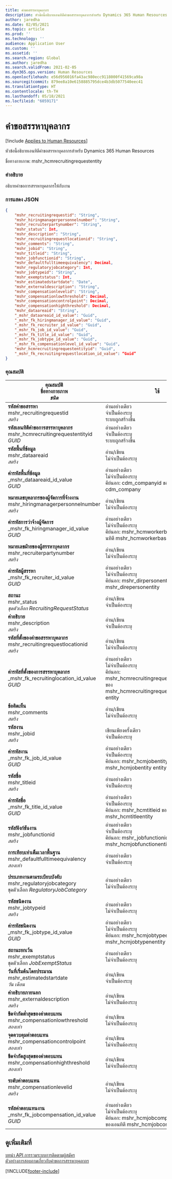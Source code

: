 ```yaml
---
title: คำขอสรรหาบุคลากร
description: หัวข้อนี้อธิบายเอนทิตีคำขอสรรหาบุคลากรสำหรับ Dynamics 365 Human Resources
author: jaredha
ms.date: 02/05/2021
ms.topic: article
ms.prod: ''
ms.technology: ''
audience: Application User
ms.custom: ''
ms.assetid: ''
ms.search.region: Global
ms.author: jaredha
ms.search.validFrom: 2021-02-05
ms.dyn365.ops.version: Human Resources
ms.openlocfilehash: e56d956016fa43ac980ecc9118000f41569ca98a
ms.sourcegitcommit: 879ee8a10e6158885795dce4b3db5077540eec41
ms.translationtype: HT
ms.contentlocale: th-TH
ms.lasthandoff: 05/18/2021
ms.locfileid: "6059171"
---
```

# <a name="recruiting-request"></a>คำขอสรรหาบุคลากร

[!include [Applies to Human Resources](../includes/applies-to-hr.md)]

หัวข้อนี้อธิบายเอนทิตีคำขอสรรหาบุคลากรสำหรับ Dynamics 365 Human Resources

ชื่อทางกายภาพ: mshr_hcmrecruitingrequestentity

### <a name="description"></a>คำอธิบาย

อธิบายคำขอการสรรหาบุคลากรให้กับงาน

### <a name="json-representation"></a>การแสดง JSON

```json
{
    "mshr_recruitingrequestid": "String",
    "mshr_hiringmanagerpersonnelnumber": "String",
    "mshr_recruiterpartynumber": "String",
    "mshr_status": Int,
    "mshr_description": "String",
    "mshr_recruitingrequestlocationid": "String",
    "mshr_comments": "String",
    "mshr_jobid": "String",
    "mshr_titleid": "String",
    "mshr_jobfunctionid": "String",
    "mshr_defaultfulltimeequivalency": Decimal,
    "mshr_regulatoryjobcategory": Int,
    "mshr_jobtypeid": "String",
    "mshr_exemptstatus": Int,
    "mshr_estimatedstartdate": "Date",
    "mshr_externaldescription": "String",
    "mshr_compensationlevelid": "String",
    "mshr_compensationlowthreshold": Decimal,
    "mshr_compensationcontrolpoint": Decimal,
    "mshr_compensationhighthreshold": Decimal,
    "mshr_dataareaid": "String",
    "_mshr_dataareaid_id_value": "Guid",
    "_mshr_fk_hiringmanager_id_value": "Guid",
    "_mshr_fk_recruiter_id_value": "Guid",
    "_mshr_fk_job_id_value": "Guid",
    "_mshr_fk_title_id_value": "Guid",
    "_mshr_fk_jobtype_id_value": "Guid",
    "_mshr_fk_compensationlevel_id_value": "Guid",
    "mshr_hcmrecruitingrequestentityid": "Guid",
    "_mshr_fk_recruitingrequestlocation_id_value": “Guid”
}
```

### <a name="properties"></a>คุณสมบัติ

| คุณสมบัติ<br>**ชื่อทางกายภาพ**<br>**_ชนิด_** | ใช้ | คำอธิบาย |
| --- | --- | --- |
| **รหัสคำขอสรรหา**<br>mshr_recruitingrequestid<br>*สตริง* | อ่านอย่างเดียว<br>จำเป็นต้องระบุ<br>ระบบถูกสร้างขึ้น | รหัสเฉพาะที่ผู้ใช้สามารถอ่านได้ของการร้องขอที่แสดงในแอพลิเคชัน HR ลำดับหมายเลข |
| **รหัสเอนทิตีคำขอการสรรหาบุคลากร**<br>mshr_hcmrecruitingrequestentityid<br>*GUID* | อ่านอย่างเดียว<br>จำเป็นต้องระบุ<br>ระบบถูกสร้างขึ้น | ค่า GUID ที่ระบบสร้างขึ้นเพื่อระบุถึงคำขอการสรรหาบุคลากรโดยเฉพาะ |
| **รหัสพื้นที่ข้อมูล**<br>mshr_dataareaid<br>*สตริง* | อ่าน/เขียน<br>ไม่จำเป็นต้องระบุ<br> | ระบุนิติบุคคล (บริษัท) ของคำขอการสรรหาบุคลากร |
| **ค่ารหัสพื้นที่ข้อมูล**<br>_mshr_dataareaid_id_value<br>*GUID*<br> | อ่านอย่างเดียว<br>ไม่จำเป็นต้องระบุ<br>คีย์นอก: cdm_companyid ของเอนทิตี cdm_company | ค่า GUID ที่ระบบสร้างขึ้นซึ่งระบุนิติบุคคล (บริษัท) สำหรับคำขอการสรรหาบุคลากร |
| **หมายเลขบุคลากรของผู้จัดการที่จ้างงาน**<br>mshr_hiringmanagerpersonnelnumber<br>*สตริง* | อ่าน/เขียน<br>ไม่จำเป็นต้องระบุ | หมายเลขบุคลากรของผู้จัดการฝ่ายการจ้างงานที่เชื่อมโยงกับคำขอการสรรหาบุคลากรนี้ |
| **ค่ารหัสการว่าจ้างผู้จัดการ**<br>_mshr_fk_hiringmanager_id_value<br>*GUID* | อ่านอย่างเดียว<br>ไม่จำเป็นต้องระบุ<br>คีย์นอก: mshr_hcmworkerbaseentityid ของเอนทิตี mshr_hcmworkerbaseentity | ค่า GUID ที่ระบบสร้างขึ้นเพื่อระบุผู้จัดการที่เชื่อมโยงกับคำขอการสรรหาบุคลากร |
| **หมายเลขฝ่ายของผู้สรรหาบุคลากร**<br>mshr_recruiterpartynumber<br>*สตริง* | อ่าน/เขียน<br>ไม่จำเป็นต้องระบุ | หมายเลขฝ่าย (บุคคล) ของผู้สรรหาที่เลือกสำหรับคำขอ |
| **ค่ารหัสผู้สรรหา**<br>_mshr_fk_recruiter_id_value<br>*GUID* | อ่านอย่างเดียว<br>ไม่จำเป็นต้องระบุ<br>คีย์นอก: mshr_dirpersonentityid ของเอนทิตี้ mshr_direpersonentity | ค่า GUID ที่ระบบสร้างขึ้นเพื่อระบุผู้สรรหาที่เชื่อมโยงกับคำขอการสรรหาบุคลากร |
| **สถานะ**<br>mshr_status<br>*ชุดตัวเลือก RecruitingRequestStatus* | อ่าน/เขียน<br>จำเป็นต้องระบุ<br> | บ่งชี้สถานะของคำขอสรรหาบุคลากรปัจจุบัน |
| **คำอธิบาย**<br>mshr_description<br>*สตริง* | อ่าน/เขียน<br>จำเป็นต้องระบุ | อธิบายคำขแ |
| **รหัสที่ตั้งของคำขอสรรหาบุคลากร**<br>mshr_recruitingrequestlocationid<br>*สตริง* | อ่าน/เขียน<br>ไม่จำเป็นต้องระบุ | ตัวระบุเฉพาะที่อ่านได้ของผู้ใช้ของสถานที่งานที่เชื่อมโยงกับคำขอนี้ |
| **ค่ารหัสที่ตั้งของการสรรหาบุคลากร**<br>_mshr_fk_recruitinglocation_id_value<br>*GUID* | อ่านอย่างเดียว<br>ไม่จำเป็นต้องระบุ<br>คีย์นอก: mshr_hcmrecruitingrequestlocationentityid ของ mshr_hcmrecruitingrequestlocationentity entity | ค่า GUID ที่ระบบสร้างขึ้นเพื่อระถานที่ร้องขอการสรรหาบุคลากรที่เลือกสำหรับคำขอ |
| **ข้อคิดเห็น**<br>mshr_comments<br>*สตริง* | อ่าน/เขียน<br>ไม่จำเป็นต้องระบุ | ข้อคิดเห็นเกี่ยวกับคำขอใช้โดยการจ้างงานผู้จัดการและผู้สรรหา |
| **รหัสงาน**<br>mshr_jobid<br>*สตริง* | เขียนเพียงครั้งเดียว<br>จำเป็นต้องระบุ |   ตัวระบุเฉพาะที่อ่านได้ของผู้ใช้ของงานที่แบ่งปันโดยตำแหน่งทั้งหมดที่เชื่อมโยงกับคำขอนี้ |
| **ค่ารหัสงาน**<br>_mshr_fk_job_id_value<br>*GUID* | อ่านอย่างเดียว<br>จำเป็นต้องระบุ<br>คีย์นอก: mshr_hcmjobentityid ของ mshr_hcmjobentity entity | ตัวระบุเฉพาะที่สร้างโดยระบบของงานที่แบ่งปันโดยตำแหน่งทั้งหมดที่เชื่อมโยงกับคำขอการสรรหาบุคลากรนี้ |
| **รหัสชื่อ**<br>mshr_titleid<br>*สตริง* | อ่านอย่างเดียว<br>จำเป็นต้องระบุ | ตัวระบุเฉพาะที่อ่านได้ของผู้ใช้ของตำแหน่งงานที่เชื่อมโยงกับคำขอนี้ |
| **ค่ารหัสชื่อ**<br>_mshr_fk_title_id_value<br>*GUID* | อ่านอย่างเดียว<br>จำเป็นต้องระบุ<br>คีย์นอก: mshr_hcmtitleid ของเอนทิตี mshr_hcmtitleentity | ตัวระบุเฉพาะที่ระบบสร้างขึ้นสำหรับตำแหน่งงานที่เลือกสำหรับคำขอการสรรหาบุคลากร |
| **รหัสฟังก์ชันงาน**<br>mshr_jobfunctionid<br>*สตริง* | อ่านอย่างเดียว<br>จำเป็นต้องระบุ<br>คีย์นอก: mshr_jobfunctionid ของเอนทิตี mshr_hcmjobfunctionentity | ตัวระบุเฉพาะที่อ่านได้ของผู้ใช้ของฟังก์ชันงานที่เชื่อมโยงกับคำขอนี้ |
| **การเทียบเท่าเต็มเวลาพื้นฐาน**<br>mshr_defaultfulltimeequivalency<br>*สองเท่า* | อ่านอย่างเดียว<br>จำเป็นต้องระบุ | ค่าเทียบเท่าเต็มเวลาของงาน โดยที่ 1.0 แสดงถึงผู้ปฏิบัติงานเต็มเวลา |
| **ประเภทงานตามระเบียบบังคับ**<br>mshr_regulatoryjobcategory<br>ชุดตัวเลือก *RegulatoryJobCategory* | อ่านอย่างเดียว<br>ไม่จำเป็นต้องระบุ | ประเภทงาน EEO ของฟังก์ชันงานที่เลือกของงาน ค่าที่ถูกต้องที่รวมอยู่ในชุดตัวเลือก HcmRegulatoryJobCatetory (mshr_hcmregulatoryjobcategory) |
| **รหัสชนิดงาน**<br>mshr_jobtypeid<br>*สตริง* | อ่านอย่างเดียว<br>ไม่จำเป็นต้องระบุ | ชนิดของงานที่เชื่อมโยงกับตำแหน่ง ชนิดงานเป็นค่าที่กําหนดโดยผู้ใช้ ซึ่งพร้อมใช้งานในเอนทิตี mshr_hcmjobtypeentity |
| **ค่ารหัสชนิดงาน**<br>_mshr_fk_jobtype_id_value<br>*GUID* | อ่านอย่างเดียว<br>ไม่จำเป็นต้องระบุ<br>คีย์นอก: mshr_hcmjobtypeentityid ของเอนทิตี mshr_hcmjobtypenentity | ตัวระบุเฉพาะที่สร้างโดยระบบของชนิดงานที่เชื่อมโยงกับงานสำหรับคำขอการสรรหาบุคลากรนี้ |
| **สถานะยกเว้น**<br>mshr_exemptstatus<br>ชุดตัวเลือก *JobExemptStatus* | อ่านอย่างเดียว<br>ไม่จำเป็นต้องระบุ | สถานะยกเว้น FLSA ตามชนิดงาน |
| **วันที่เริ่มต้นโดยประมาณ**<br>mshr_estimatedstartdate<br>*วัน เดือน* | อ่าน/เขียน<br>จำเป็นต้องระบุ | วันที่ประเมินที่ผู้สมัครจะเริ่มต้นงาน |
| **คำอธิบายภายนอก**<br>mshr_externaldescription<br>*สตริง* | อ่าน/เขียน<br>ไม่จำเป็นต้องระบุ | คำอธิบายงานที่/ตําแหน่งที่เชื่อมต่อกับผู้สมัคร | 
| **ขีดจำกัดต่ำสุดของค่าตอบแทน**<br>mshr_compensationlowthreshold<br>*สองเท่า* | อ่าน/เขียน<br>ไม่จำเป็นต้องระบุ | ขอบเขตล่างของระดับค่าตอบแทน |
| **จุดควบคุมค่าตอบแทน**<br>mshr_compensationcontrolpoint<br>*สองเท่า* | อ่าน/เขียน<br>ไม่จำเป็นต้องระบุ | จุดควบคุมเกี่ยวกับระดับค่าตอบแทน |
| **ขีดจำกัดสูงสุดของค่าตอบแทน**<br>mshr_compensationhighthreshold<br>*สองเท่า* | อ่าน/เขียน<br>ไม่จำเป็นต้องระบุ | ขอบเขตบนของระดับค่าตอบแทน |
| **ระดับค่าตอบแทน**<br>mshr_compensationlevelid<br>*สตริง* | อ่าน/เขียน<br>ไม่จำเป็นต้องระบุ | ระดับค่าตอบแทนของงาน งานสามารถตั้งค่าด้วยระดับค่าตอบแทนหลายระดับได้ แอททริบิวต์นี้จะบ่งชี้ระดับค่าตอบแทนของงานที่เลือกของคำขอนี้ |
| **รหัสค่าตอบแทนงาน**<br>_mshr_fk_jobcompensation_id_value<br>*GUID* | อ่านอย่างเดียว<br>ไม่จำเป็นต้องระบุ<br>คีย์นอก: mshr_hcmjobcompensationentityid ของเอนทิตี mshr_hcmjobcompensationentity | ตัวระบุเฉพาะที่สร้างโดยระบบของค่าตอบแทนที่เชื่อมโยงกับงานสำหรับคำขอการสรรหาบุคลากรนี้ |

## <a name="see-also"></a>ดูเพิ่มเติมที่

[บทนํา API การรวมระบบการติดตามผู้สมัคร](hr-admin-integration-ats-api-introduction.md)<br>
[ตัวอย่างการสอบถามเกี่ยวกับคำขอการสรรหาบุคลากร](hr-admin-integration-ats-api-recruiting-request-example-query.md)


[!INCLUDE[footer-include](../includes/footer-banner.md)]
